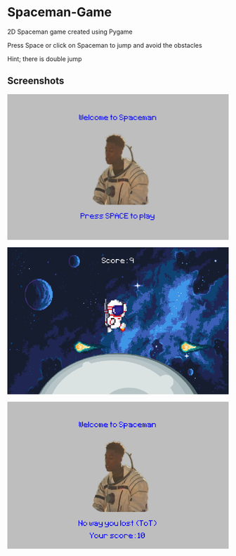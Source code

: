 # Spaceman-Game
2D Spaceman game created using Pygame

Press Space or click on Spaceman to jump and avoid the obstacles

Hint; there is double jump

## Screenshots

![Title screen](https://raw.githubusercontent.com/HamzaR13/Spaceman-Game/main/screenshots/Screenshot%202023-06-27%20162709.png)

![Play screen](https://raw.githubusercontent.com/HamzaR13/Spaceman-Game/main/screenshots/Screenshot%202023-06-27%20162814.png)

![Lose screen](https://raw.githubusercontent.com/HamzaR13/Spaceman-Game/main/screenshots/Screenshot%202023-06-27%20162855.png)

